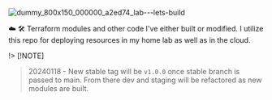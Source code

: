 ![dummy_800x150_000000_a2ed74_lab---lets-build](https://github.com/user-attachments/assets/997dad06-3dd4-4dfd-b630-e2e64d497bbb)


☁️ 🛠️ Terraform modules and other code I've either built or modified. I utilize this repo for deploying resources in my home lab as well as in the cloud.


!> [!NOTE]
> 20240118 -
New stable tag will  be `v1.0.0` once stable branch is passed to main. From there dev and staging will be refactored as new modules are built.


